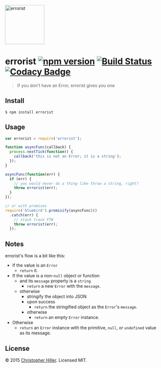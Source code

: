 <img src="https://cldup.com/z7wCHQYuKW.svg" alt="errorist" width="128" height="128px"/> 

# errorist [![npm version](https://badge.fury.io/js/errorist.svg)](http://badge.fury.io/js/errorist) [![Build Status](https://travis-ci.org/boneskull/errorist.svg?branch=master)](https://travis-ci.org/boneskull/errorist) [![Codacy Badge](https://www.codacy.com/project/badge/c9dc230d740b4e63bdd2a3fce9e7b141)](https://www.codacy.com/app/boneskull/errorist) 

> If you don't have an Error, errorist gives you one 

## Install

```shell
$ npm install errorist
```

## Usage

```js
var errorist = require('errorist');

function asyncFunc(callback) {
  process.nextTick(function() {
    callback('this is not an Error; it is a string');
  });
}

asyncFunc(function(err) {
  if (err) {
    // you would never do a thing like throw a string, right?
    throw errorist(err);
  }
});

// or with promises
require('bluebird').promisify(asyncFunc)()
  .catch(err) {
    // stack trace FTW
    throw errorist(err);
  });
```

## Notes

errorist's flow is a bit like this:

- If the value is an `Error`
  - `return` it.
- If the value is a non-`null` object or function
  - and its `message` property is a `string`
    - `return` a new `Error` with the `message`.
  - otherwise
     - stringify the object into JSON 
     - upon success
       - `return` the stringified object as the `Error`'s `message`.        
     - otherwise
       - `return` an empty `Error` instance.
- Otherwise
  - `return` an `Error` instance with the primitive, `null`, or `undefined` value as its message.
  
## License

© 2015 [Christopher Hiller](https://boneskull.com).  Licensed MIT.
